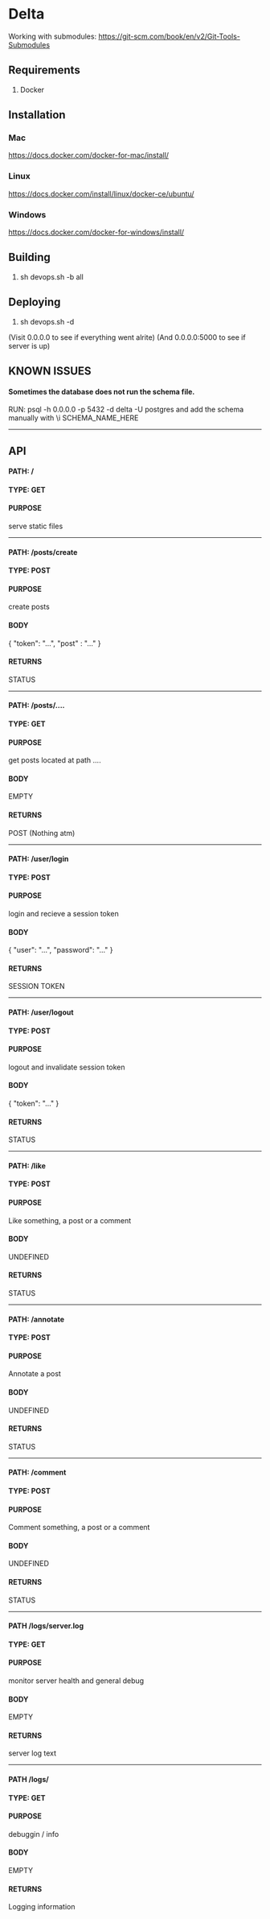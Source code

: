 # Delta

Working with submodules: https://git-scm.com/book/en/v2/Git-Tools-Submodules

## Requirements 
1. Docker

## Installation
### Mac
https://docs.docker.com/docker-for-mac/install/

### Linux
https://docs.docker.com/install/linux/docker-ce/ubuntu/

### Windows
https://docs.docker.com/docker-for-windows/install/

## Building
1. sh devops.sh -b all

## Deploying
1. sh devops.sh -d

(Visit 0.0.0.0 to see if everything went alrite)
(And   0.0.0.0:5000 to see if server is up)

## KNOWN ISSUES
#### Sometimes the database does not run the schema file. 
RUN: psql -h 0.0.0.0 -p 5432 -d delta -U postgres
and add the schema manually with \i SCHEMA\_NAME\_HERE


---

## API

#### PATH: /
#### TYPE: GET
#### PURPOSE
serve static files

---


#### PATH: /posts/create
#### TYPE: POST
#### PURPOSE
create posts
#### BODY
{
  "token": "...",
  "post" : "..."
}
#### RETURNS
STATUS

---


#### PATH: /posts/....
#### TYPE: GET
#### PURPOSE
get posts located at path ....
#### BODY
EMPTY
#### RETURNS
POST (Nothing atm)

---


#### PATH: /user/login
#### TYPE: POST
#### PURPOSE
login and recieve a session token
#### BODY
{
  "user": "...",
  "password": "..."
}
#### RETURNS
SESSION TOKEN

---


#### PATH: /user/logout
#### TYPE: POST
#### PURPOSE
logout and invalidate session token
#### BODY
{
  "token": "..."
}
#### RETURNS
STATUS

---

#### PATH: /like
#### TYPE: POST
#### PURPOSE
Like something, a post or a comment
#### BODY
UNDEFINED
#### RETURNS
STATUS

---

#### PATH: /annotate
#### TYPE: POST
#### PURPOSE
Annotate a post
#### BODY
UNDEFINED
#### RETURNS
STATUS

---

#### PATH: /comment
#### TYPE: POST
#### PURPOSE
Comment something, a post or a comment
#### BODY
UNDEFINED
#### RETURNS
STATUS


---


#### PATH /logs/server.log
#### TYPE: GET
#### PURPOSE
monitor server health and general debug
#### BODY
EMPTY
#### RETURNS
server log text

----

#### PATH /logs/
#### TYPE: GET
#### PURPOSE
debuggin / info
#### BODY
EMPTY
#### RETURNS
Logging information




